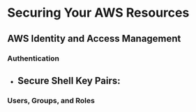 # Securing Your AWS Resources

## AWS Identity and Access Management

### Authentication
- **Secure Shell Key Pairs**:
  - 


### Users, Groups, and Roles

